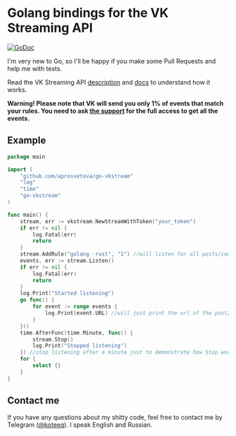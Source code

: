 # Golang bindings for the VK Streaming API

[![GoDoc](https://godoc.org/github.com/aprosvetova/go-vkstream?status.svg)](https://godoc.org/github.com/aprosvetova/go-vkstream)

I'm very new to Go, so I'll be happy if you make some Pull Requests and help me with tests.

Read the VK Streaming API [description](https://vk.com/dev/streaming_api) and [docs](https://vk.com/dev/streaming_api_docs) to understand how it works.

**Warning! Please note that VK will send you only 1% of events that match your rules. You need to ask [the support](https://vk.com/support?act=new_api) for the full access to get all the events.**

## Example

```go
package main

import (
	"github.com/aprosvetova/go-vkstream"
	"log"
	"time"
	"go-vkstream"
)

func main() {
	stream, err := vkstream.NewStreamWithToken("your_token")
	if err != nil {
		log.Fatal(err)
		return
	}
	stream.AddRule("golang -rust", "1") //will listen for all posts/comments containing "golang" and NOT containing "rust", hehe. Read VK docs for detailed rules syntax
	events, err := stream.Listen()
	if err != nil {
		log.Fatal(err)
		return
	}
	log.Print("Started listening")
	go func() {
		for event := range events {
			log.Print(event.URL) //will just print the url of the post/comment/etc
		}
	}()
	time.AfterFunc(time.Minute, func() {
		stream.Stop()
		log.Print("Stopped listening")
	}) //stop listening after a minute just to demonstrate how Stop works
	for {
		select {}
	}
}
```

## Contact me
If you have any questions about my shitty code, feel free to contact me by Telegram ([@koteeq](https://t.me/koteeq)). I speak English and Russian.